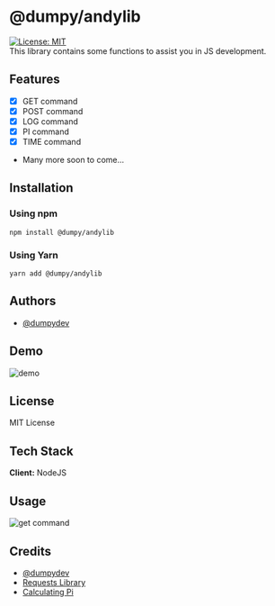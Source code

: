 
# @dumpy/andylib
[![License: MIT](https://img.shields.io/badge/License-MIT-yellow.svg)](https://opensource.org/licenses/MIT)        
This library contains some functions to assist you in JS development.
## Features
- [x] GET command
- [x] POST command
- [x] LOG command
- [x] PI command
- [x] TIME command 
- Many more soon to come...   
## Installation
### Using npm
```nodejs
npm install @dumpy/andylib
```
### Using Yarn
```
yarn add @dumpy/andylib
```
## Authors
- [@dumpydev](https://www.github.com/dumpydev)
## Demo
![demo](https://dumpyy.gq/files/andylib/samplecode.svg)
## License

MIT License

## Tech Stack

**Client:** NodeJS

## Usage
![get command](https://dumpyy.gq/files/andylib/get.svg)

## Credits
- [@dumpydev](https://www.github.com/dumpydev)
- [Requests Library](https://www.npmjs.com/package/request)
- [Calculating Pi]('http://ajennings.net/blog/a-million-digits-of-pi-in-9-lines-of-javascript.html')
  
